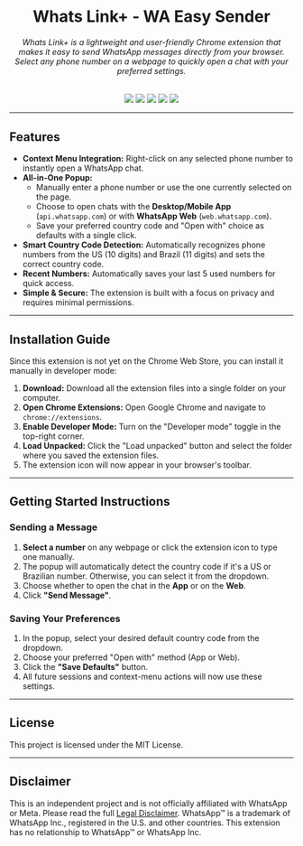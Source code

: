 <h1 align="center">Whats Link+ - WA Easy Sender</h1>

<h6 align="center">Whats Link+ is a lightweight and user-friendly Chrome extension that makes it easy to send WhatsApp messages directly from your browser. Select any phone number on a webpage to quickly open a chat with your preferred settings.</h6>

<p align="center">
  <img src="https://img.shields.io/badge/License-MIT-yellow.svg">  <img src="https://img.shields.io/badge/Made%20with-JavaScript-blue">  <img src="https://img.shields.io/badge/Platform-Chromium%20Extension-green">  <img src="https://img.shields.io/github/issues/tuliosousapro/WhatsLink-Plus-WA-Easy-Sender">  <img src="https://img.shields.io/github/stars/tuliosousapro/WhatsLink-Plus-WA-Easy-Sender?style=social">
</p>

---

## Features

* **Context Menu Integration:** Right-click on any selected phone number to instantly open a WhatsApp chat.
* **All-in-One Popup:**
    * Manually enter a phone number or use the one currently selected on the page.
    * Choose to open chats with the **Desktop/Mobile App** (`api.whatsapp.com`) or with **WhatsApp Web** (`web.whatsapp.com`).
    * Save your preferred country code and "Open with" choice as defaults with a single click.
* **Smart Country Code Detection:** Automatically recognizes phone numbers from the US (10 digits) and Brazil (11 digits) and sets the correct country code.
* **Recent Numbers:** Automatically saves your last 5 used numbers for quick access.
* **Simple & Secure:** The extension is built with a focus on privacy and requires minimal permissions.

---

## Installation Guide

Since this extension is not yet on the Chrome Web Store, you can install it manually in developer mode:

1.  **Download:** Download all the extension files into a single folder on your computer.
2.  **Open Chrome Extensions:** Open Google Chrome and navigate to `chrome://extensions`.
3.  **Enable Developer Mode:** Turn on the "Developer mode" toggle in the top-right corner.
4.  **Load Unpacked:** Click the "Load unpacked" button and select the folder where you saved the extension files.
5.  The extension icon will now appear in your browser's toolbar.

---

## Getting Started Instructions

### Sending a Message

1.  **Select a number** on any webpage or click the extension icon to type one manually.
2.  The popup will automatically detect the country code if it's a US or Brazilian number. Otherwise, you can select it from the dropdown.
3.  Choose whether to open the chat in the **App** or on the **Web**.
4.  Click **"Send Message"**.

### Saving Your Preferences

1.  In the popup, select your desired default country code from the dropdown.
2.  Choose your preferred "Open with" method (App or Web).
3.  Click the **"Save Defaults"** button.
4.  All future sessions and context-menu actions will now use these settings.

---

## License

This project is licensed under the MIT License.

---

## Disclaimer

This is an independent project and is not officially affiliated with WhatsApp or Meta. Please read the full [Legal Disclaimer](DISCLAIMER.md).
WhatsApp™ is a trademark of WhatsApp Inc., registered in the U.S. and other countries. This extension has no relationship to WhatsApp™ or WhatsApp Inc.
